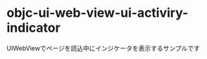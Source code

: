 objc-ui-web-view-ui-activiry-indicator
======================================

UIWebViewでページを読込中にインジケータを表示するサンプルです
